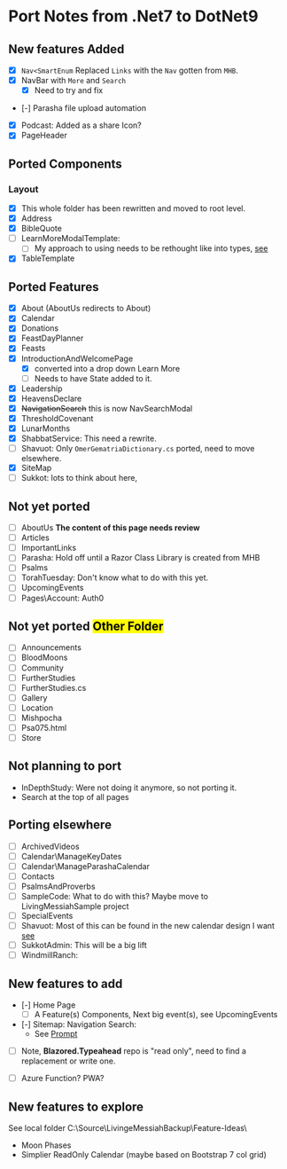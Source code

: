 ﻿# Port Notes from .Net7 to DotNet9

## New features Added
- [x] `Nav<SmartEnum` Replaced `Links` with the `Nav` gotten from `MHB`.
- [x] NavBar with `More` and `Search`
    - [x] Need to try and fix 
- [-] Parasha file upload automation
- [x] Podcast: Added as a share Icon?
- [x] PageHeader

## Ported Components
### Layout
- [x] This whole folder has been rewritten and moved to root level.
- [x] Address
- [x] BibleQuote
- [ ] LearnMoreModalTemplate: 
    - [ ] My approach to using needs to be rethought like into types, [see]("C:\Source\LivingeMessiahBackup\008-port-calendar-carousel\Wiki\Learn-More-Info-only-Bootstrap-Modal-no-code-behind-using-data-bs-and-fade.md") 
- [x] TableTemplate

## Ported Features
- [x] About (AboutUs redirects to About)
- [x] Calendar
- [x] Donations
- [x] FeastDayPlanner
- [x] Feasts
- [x] IntroductionAndWelcomePage 
    - [x] converted into a drop down Learn More
    - [ ] Needs to have State added to it.
- [x] Leadership
- [x] HeavensDeclare
- [x] <strike>NavigationSearch</strike> this is now NavSearchModal
- [x] ThresholdCovenant
- [x] LunarMonths
- [x] ShabbatService: This need a rewrite.
- [ ] Shavuot: Only `OmerGematriaDictionary.cs` ported, need to move elsewhere.
- [x] SiteMap
- [ ] Sukkot: lots to think about here, 

## Not yet ported
- [ ] AboutUs **The content of this page needs review**
- [ ] Articles
- [ ] ImportantLinks
- [ ] Parasha: Hold off until a Razor Class Library is created from MHB
- [ ] Psalms
- [ ] TorahTuesday: Don't know what to do with this yet.
- [ ] UpcomingEvents
- [ ] Pages\Account: Auth0 

## Not yet ported <mark>Other Folder<mark>
- [ ] Announcements
- [ ] BloodMoons
- [ ] Community
- [ ] FurtherStudies
- [ ] FurtherStudies.cs
- [ ] Gallery
- [ ] Location
- [ ] Mishpocha
- [ ] Psa075.html
- [ ] Store

## Not planning to port
- InDepthStudy: Were not doing it anymore, so not porting it.
- Search at the top of all pages


## Porting elsewhere
- [ ] ArchivedVideos
- [ ] Calendar\ManageKeyDates
- [ ] Calendar\ManageParashaCalendar
- [ ] Contacts
- [ ] PsalmsAndProverbs
- [ ] SampleCode: What to do with this?  Maybe move to LivingMessiahSample project
- [ ] SpecialEvents
- [ ] Shavuot: Most of this can be found in the new calendar design I want [see](C:\Source\LivingeMessiahBackup\Feature-Ideas\999-Calendar-based-on-Bootstrap-7-col-grid\999-Calendar-based-on-Bootstrap-7-col-grid.md)
- [ ] SukkotAdmin: This will be a big lift 
- [ ] WindmillRanch:

## New features to add
- [-] Home Page
    - [ ] A Feature(s) Components, Next big event(s), see UpcomingEvents 
- [-] Sitemap: Navigation Search:
    - See [Prompt](C:\Source\LivingMessiahBackup\Feature-Ideas\999-Calendar-based-on-Bootstrap-7-col-grid\999-Calendar-based-on-Bootstrap-7-col-grid.md)
- [ ] Note, **Blazored.Typeahead** repo is "read only", need to find a replacement or write one.
- [ ] Azure Function? PWA? 


## New features to explore
See local folder C:\Source\LivingeMessiahBackup\Feature-Ideas\

- Moon Phases
- Simplier ReadOnly Calendar (maybe based on Bootstrap 7 col grid)
